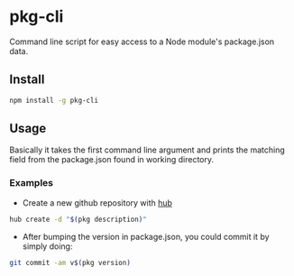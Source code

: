 # pkg-cli

Command line script for easy access to a Node module's package.json data. 

## Install

```bash
npm install -g pkg-cli
```

## Usage

Basically it takes the first command line argument and prints the matching field
from the package.json found in working directory.

### Examples

* Create a new github repository with [hub](http://hub.github.com/)
```bash
hub create -d "$(pkg description)"
```


* After bumping the version in package.json, you could commit it by simply doing:
```bash
git commit -am v$(pkg version)
```
